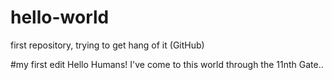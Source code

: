# hello-world
first repository, trying to get hang of it (GitHub)

#my first edit
Hello Humans!
I've come to this world through the 11nth Gate..
